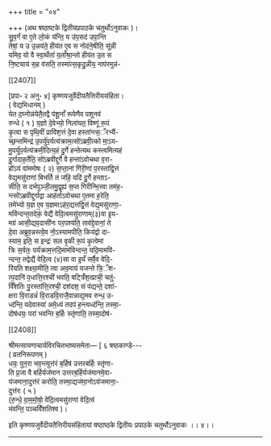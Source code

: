 +++
title = "०४"

+++
(अथ षष्ठाष्टके द्वितीयप्रपाठके चतुर्थोऽनुवाकः )।  
सु॒व॒र्गं वा ए॒ते लो॒कं य॑न्ति॒ य उ॑प॒सद॑ उपा॒न्ति  
तेषां॒ य उ उ॒न्नय॑ते॒ हीय॑त ए॒व स नोद॑ने॒षीति॒ सू॑न्नी  
यमिव॒ यो वै स्वा॒र्थेतां॑ य॒ताँश्रा॒न्तो हीय॑त उ॒त स  
नि॒ष्ट्याय॑ स॒ह व॑सति॒ तस्मा॑त्स॒कृदु॒न्नीय॒ नाप॑रमुन्न॑-

[[2407]]

[प्रपा॰ २ अनु॰ ४] कृष्णयजुर्वेदीयतैत्तिरीयसंहिता।  
( वेद्यभिधानम् )  
येत द॒घ्नोन्न॑येतै॒तद्वै प॑शू॒नाँ रूपेणैव पशूनव॑  
रुन्धे ( १ ) य॒ज्ञो दे॒वेभ्यो॒ निला॑यत॒ विष्णू॑ रू॒पं  
कृ॒त्वा स पृथि॒वीं प्रावि॑श॒त्तं दे॒वा हस्ता॑न्त्स॒ँरभ्यै॑-  
च्छ॒न्तमिन्द्र॑ उ॒पर्यु॑प॒र्यत्य॑क्राम॒त्सो॑ऽब्रवी॒त्को मा॒ऽय-  
मु॒पर्यु॑प॒र्यत्य॑क्रमी॒दित्य॒हं दु॒र्गे हन्तेत्यथ कस्त्वमित्यहं  
दु॒र्गादाह॒र्तेति॒ सो॑ऽब्रवीद्दुर्गे वै हन्ता॑ऽवोचथा व॒रा-  
हो॑ऽयं वा॑ममोषः ( २) स॒प्ता॒नां गि॑री॒णां प॒रस्ता॑द्वि॒त्तं  
वेद्य॒मसु॑राणां बिभर्ति तं ज॑हि॒ यदि॑ दु॒र्गे हन्ताऽ-  
सीति॒ स दर्भपुञ्जी॒लमु॒द्वृह्य॑ स॒प्त गिरीन्भि॒त्त्वा तम॑ह॒-  
न्त्सो॑ऽब्रवीद्दुर्गाद्वा आह॑र्ताऽवोचथा ए॒तमा ह॒रेति॒  
तमे॑भ्यो य॒ज्ञ ए॒व य॒ज्ञमाऽह॑र॒द्यत्तद्वि॒त्तं वेद्य॒मसु॑राणा॒-  
मवि॑न्दन्त॒तदेकं॒ वेद्यै॑ वेदि॒त्वमसु॑राणाम्(३)वा इ॒य-  
मग्र॑ आसी॒द्यव॒दासी॑नः पर॒पश्य॑ति॒ ताव॑द्दे॒वानां॒ ते  
दे॒वा अब्रुव॒न्नस्त्वे॒व नो॒ऽस्यामपीति॒ किय॑द्वो दा-  
स्याम॒ इति॒ स इन्द्रः॑ सल वृ॒की रू॒पं कृ॒त्वेमां  
त्रिः स॒र्वतः॒ पर्य॑क्राम॒त्तदि॒माम॑विन्दन्त॒ यदि॒मामवि॑-  
न्दन्त॒ तद्वेद्यै॑ वेदि॒त्व (४)सा वा इ॒यँ सर्वै॒व वेदि॒-  
रि॑यति शक्ष्या॒मीति॒ त्वा अव॒माय॑ यजन्ते त्रि॒ँश-  
त्प॒दानि॑ प॒धात्ति॒रश्ची॑ भवति॒ षट्त्रिँ॑श॒त्प्राची॒ चतु॑-  
र्विँशतिः पु॒रस्ता॑त्ति॒रश्ची॒ दश॑दश॒ सं प॑द्यन्ते॒ दशा॑-  
क्षरा वि॒राडन्नं॑ वि॒राडवि॒राजै॒वान्नाद्य॒मव रुन्ध॒ उ-  
ध्द॑न्ति॒ यदेवास्या॑ अमे॒ध्यं तदप॑ ह॒न्त्यध्द॑न्ति॒ तस्मा॒-  
दोष॑धयः॒ परा॑ भवन्ति ब॒र्हिः स्तृ॑णाति॒ तस्मा॒दोष॑-

[[2408]]

श्रीमत्सायणाचार्यविरचितभाष्यसमेता— [ ६ षष्ठकाण्डे---  
( व्रतनिरूपणम् )  
धयः॒ पुन॒रा भव॒न्त्युत्त॑रं ब॒र्हिष॑ उत्तरबर्हिः स्तृ॑णा-  
ति प्र॒जा वै बर्हिर्यज॑मान उत्तरब॒र्हिर्यज॑मानमे॒वा-  
य॑जमाना॒दुत्त॑रं करोति॒ तस्मा॒द्यज॑मा॒नोऽय॑जमाना॒-  
दुत्त॑रः ( ५ )  
(रु॒न्धे॒ वा॒म॒मो॒षो॒ वे॑दि॒त्वमसु॑राणां वेदि॒त्वं  
भ॑वन्ति॒ पञ्चविँशतिश्व )।

इति कृष्णयजुर्वेदीयतैत्तिरीयसंहितायां षष्ठाष्ठके द्वितीयः प्रपाठके चतुर्थोऽनुवाकः ।। ४।।  
___________
